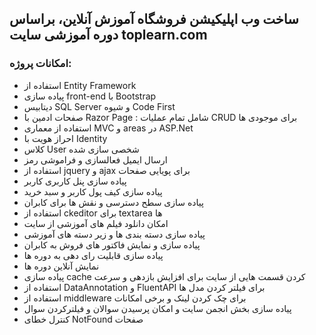 ## ساخت وب اپلیکیشن فروشگاه آموزش آنلاین، براساس دوره آموزشی سایت toplearn.com
### امکانات پروژه:
- استفاده از Entity Framework
- پیاده سازی front-end با Bootstrap
- دیتابیس SQL Server و شیوه Code First
- صفحات ادمین با Razor Page : شامل تمام عملیات CRUD برای موجودی ها
- استفاده از معماری MVC و areas در ASP.Net
- احراز هویت با Identity
- کلاس User شخصی سازی شده
- ارسال ایمیل فعالسازی و فراموشی رمز
- استفاده از jquery و ajax برای پویایی صفحات
- پیاده سازی پنل کاربری کاربر
- پیاده سازی کیف پول کاربر و سبد خرید
- پیاده سازی سطح دسترسی و نقش ها برای کابران
- استفاده از ckeditor برای textarea ها
- امکان دانلود فیلم های آموزشی از سایت
- پیاده سازی دسته بندی ها و زیر دسته های آموزشی
- پیاده سازی و نمایش فاکتور های فروش به کابران
- پیاده سازی قابلیت رای دهی به دوره ها
- نمایش آنلاین دوره ها
- پیاده سازی cache کردن قسمت هایی از سایت برای افزایش بازدهی و سرعت
- استفاده از DataAnnotation و FluentAPI برای فیلتر کردن مدل ها
- استفاده از middleware برای چک کردن لینک و برخی امکانات
- پیاده سازی بخش انجمن سایت و امکان پرسیدن سوالان و فیلترکردن سوال
- کنترل خطای NotFound صفحات
